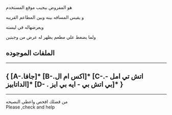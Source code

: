 هو المفروض بيجيب موقع المستخدم 

و يقيس المسافه بينه وبين المطاعم القريبه

 ويعرضهاله في ليسته 

ولما يضغط علي مطعم يظهر له عرض من وجبتين

الملفات الموجوده 
----------------------
--------------------
{
[A-.جافا]*
[B-.اكس ام ال]*
[C-.اتش تي امل  -   الداتابيز]*
[D- . بي اتش بي  -  ايه بي ايز]*
}
------------------------
---------------------
من قضلك افحص واعطي النصيحه     
Please ,check and help
